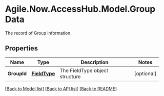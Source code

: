 # Agile.Now.AccessHub.Model.GroupData
The record of Group information.

## Properties

Name | Type | Description | Notes
------------ | ------------- | ------------- | -------------
**GroupId** | [**FieldType**](FieldType.md) | The FieldType object structure | [optional] 

[[Back to Model list]](../../README.md#documentation-for-models) [[Back to API list]](../../README.md#documentation-for-api-endpoints) [[Back to README]](../../README.md)

